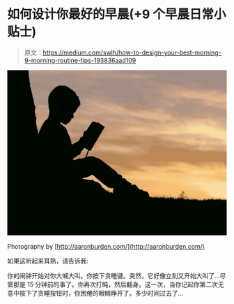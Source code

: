# 如何设计你最好的早晨(+9 个早晨日常小贴士)

> 原文：<https://medium.com/swlh/how-to-design-your-best-morning-9-morning-routine-tips-193836aad109>

![](img/1d5abe97928311cac546fcc115dd21b7.png)

Photography by [http://aaronburden.com/](http://aaronburden.com/)

如果这听起来耳熟，请告诉我:

你的闹钟开始对你大喊大叫。你按下贪睡键。突然，它好像立刻又开始大叫了…尽管那是 15 分钟前的事了。你再次打盹，然后翻身。这一次，当你记起你第二次无意中按下了贪睡按钮时，你困倦的眼睛睁开了。多少时间过去了…